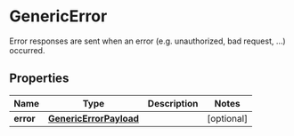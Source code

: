 

# GenericError

Error responses are sent when an error (e.g. unauthorized, bad request, ...) occurred.

## Properties

Name | Type | Description | Notes
------------ | ------------- | ------------- | -------------
**error** | [**GenericErrorPayload**](GenericErrorPayload.md) |  |  [optional]



